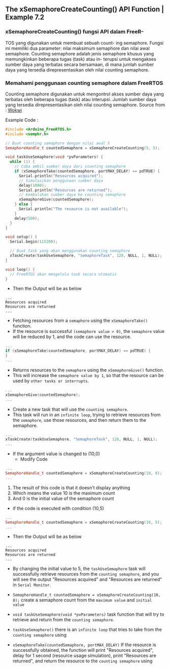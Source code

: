 ## The xSemaphoreCreateCounting() API Function | Example 7.2
### xSemaphoreCreateCounting() fungsi API dalam FreeR-
TOS yang digunakan untuk membuat sebuah count-
ing semaphore. Fungsi ini memiliki dua parameter:
nilai maksimum semaphore dan nilai awal semaphore.
Counting semaphore adalah jenis semaphore khusus
yang memungkinkan beberapa tugas (task) atau in-
terupsi untuk mengakses sumber daya yang terbatas
secara bersamaan, di mana jumlah sumber daya yang
tersedia direpresentasikan oleh nilai counting semaphore.
### Memahami penggunaan counting semaphore dalam FreeRTOS
Counting semaphore digunakan untuk mengontrol akses sumber daya yang terbatas oleh beberapa tugas (task) atau interupsi. Jumlah sumber daya yang tersedia direpresentasikan oleh nilai counting semaphore.
Source from : [Wokwi](https://wokwi.com/projects/new/arduino-uno)

Example Code :
```ino
#include <Arduino_FreeRTOS.h>
#include <semphr.h>

// Buat counting semaphore dengan nilai awal 5
SemaphoreHandle_t countedSemaphore = xSemaphoreCreateCounting(5, 5);

void taskUseSemaphore(void *pvParameters) {
  while (1) {
    // Coba ambil sumber daya dari counting semaphore
    if (xSemaphoreTake(countedSemaphore, portMAX_DELAY) == pdTRUE) {
      Serial.println("Resources acquired");
      // Simulasikan penggunaan sumber daya
      delay(1000);
      Serial.println("Resources are returned");
      // Kembalikan sumber daya ke counting semaphore
      xSemaphoreGive(countedSemaphore);
    } else {
      Serial.println("The resource is not available");
    }
    delay(500);
  }
}

void setup() {
  Serial.begin(115200);

  // Buat task yang akan menggunakan counting semaphore
  xTaskCreate(taskUseSemaphore, "SemaphoreTask", 128, NULL, 1, NULL);
}

void loop() {
  // FreeRTOS akan mengelola task secara otomatis
}
```
- Then the Output will be as below
```
...
Resources acquired
Resources are returned
...
```
- Fetching resources from a `semaphore` using the `xSemaphoreTake()` function.
- If the resource is successful `(semaphore value > 0)`, the `semaphore` value will be reduced by 1, and the code can use the resource.
```ino
...
if (xSemaphoreTake(countedSemaphore, portMAX_DELAY) == pdTRUE) {
}
...
```
- Returns resources to the `semaphore` using the `xSemaphoreGive()` function.
- This will increase the `semaphore value by 1`, so that the resource can be used by `other tasks or interrupts`.
```ino
...
xSemaphoreGive(countedSemaphore);
...
```
- Create a new task that will use the `counting semaphore`.
- This task will run in an `infinite loop`, trying to retrieve resources from the `semaphore`, use those resources, and then return them to the semaphore.
```ino
...
xTaskCreate(taskUseSemaphore, "SemaphoreTask", 128, NULL, 1, NULL);
...
```

- If the argument value is changed to (10,0)
  - Modify Code 
```ino
...
SemaphoreHandle_t countedSemaphore = xSemaphoreCreateCounting(10, 0);
...
```
  1. The result of this code is that it doesn't display anything
  2. Which means the value 10 is the maximum count
  3. And 0 is the initial value of the semaphore count

- if the code is executed with condition (10,5)
```ino
...
SemaphoreHandle_t countedSemaphore = xSemaphoreCreateCounting(10, 5);
...
```
- Then the Output will be as below
```
...
Resources acquired
Resources are returned
...
```
- By changing the initial value to 5, the `taskUseSemaphore` task will successfully retrieve resources from the `counting semaphore`, and you will see the output "Resources acquired" and "Resources are returned" in `Serial Monitor`.

- `SemaphoreHandle_t countedSemaphore = xSemaphoreCreateCounting(10, 0);` create a semaphore count from the `maximum value` and `initial value`
- `void taskUseSemaphore(void *pvParameters)` task function that will try to retrieve and return from the `counting semaphore`.
- `taskUseSemaphore()` there is an `infinite loop` that tries to take from the `counting semaphore` using
- `xSemaphoreTake(countedSemaphore, portMAX_DELAY)` If the resource is successfully obtained, the function will print "Resources acquired", delay for 1 second (resource usage simulation), print "Resources are returned", and return the resource to the `counting semaphore` using


